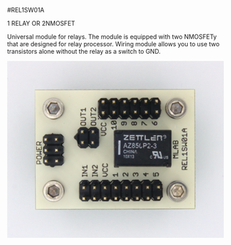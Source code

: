 <!--- AUTOgen ---> <!--- Please remove this line after manually editing --->
<!--- Created:2017-01-02T14:38:45.822013: ---> 
<!--- Author:Mlab: ---> 
<!--- AuthorEmail:email@mlab.cz: ---> 
<!--- Tags:None: ---> 
<!--- Ust:None: ---> 
<!--- Name:REL1SW01A: --->
#REL1SW01A 
<!--- LongName --->
1 RELAY OR 2NMOSFET
<!--- ELongName ---> 

<!--- Lead --->
Universal module for relays. The module is equipped with two NMOSFETy that are designed for relay processor. Wiring module allows you to use two transistors alone without the relay as a switch to GND.
<!--- ELead ---> 

![LeadImg](DOC/SRC/img//REL1SW01A_Top_Big.jpg) 


​
​
<!--- Description --->
<!--- EDescription --->
<!--- Content --->
<!--- EContent --->
            
